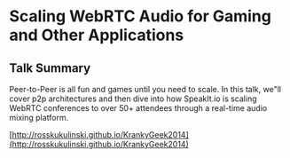 Scaling WebRTC Audio for Gaming and Other Applications
===========================

Talk Summary
---------
Peer-to-Peer is all fun and games until you need to scale.
In this talk, we"ll cover p2p architectures and then dive into
how SpeakIt.io is scaling WebRTC conferences to over 50+ attendees
through a real-time audio mixing platform.

[http://rosskukulinski.github.io/KrankyGeek2014](http://rosskukulinski.github.io/KrankyGeek2014)
